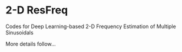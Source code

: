 # 2-D ResFreq
Codes for Deep Learning-based 2-D Frequency Estimation of Multiple Sinusoidals

More details follow...
